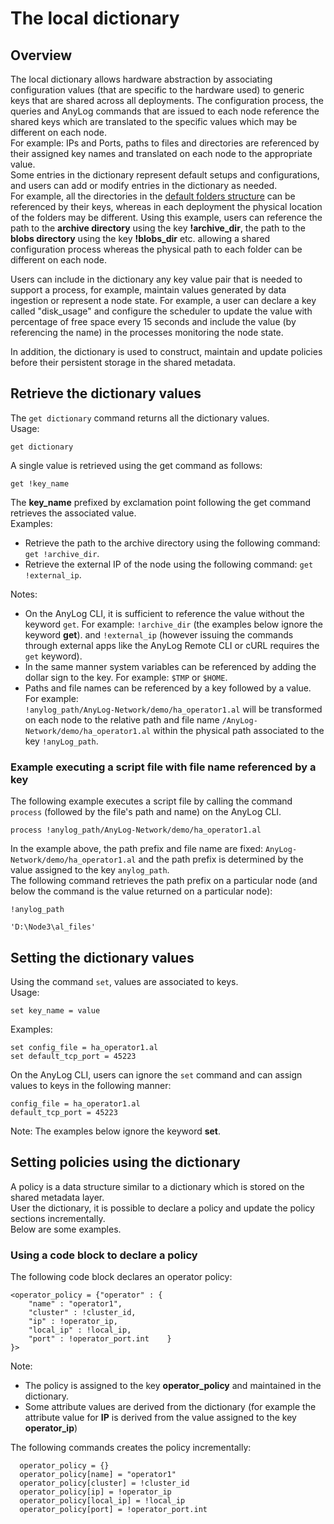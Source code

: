 # The local dictionary

## Overview
The local dictionary allows hardware abstraction by associating configuration values (that are specific to the hardware used)
to generic keys that are shared across all deployments. The configuration process, the queries and AnyLog commands that are
issued to each node reference the shared keys which are translated to the specific values which may be different on each node.  
For example: IPs and Ports, paths to files and directories are referenced by their assigned key names and translated on each node
to the appropriate value.  
Some entries in the dictionary represent default setups and configurations, and users can add or modify entries in
the dictionary as needed.  
For example, all the directories in the [default folders structure](getting%20started.md#local-directory-structure)
can be referenced by their keys, whereas in each deployment the physical location of the folders may be different.
Using this example, users can reference the path to the **archive directory** using the key **!archive_dir**, the
path to the **blobs directory** using the key **!blobs_dir** etc. allowing a shared configuration process whereas the 
physical path to each folder can be different on each node.


Users can include in the dictionary any key value pair that is needed to support a process, for example, maintain values
generated by data ingestion or represent a node state. For example, a user can declare a key called "disk_usage" and
configure the scheduler to update the value with percentage of free space every 15 seconds and include the value
(by referencing the name) in the processes monitoring the node state.

In addition, the dictionary is used to construct, maintain and update policies before their persistent storage in the shared metadata.

## Retrieve the dictionary values

The ```get dictionary``` command returns all the dictionary values.  
Usage:
```anylog
get dictionary
```

A single value is retrieved using the get command as follows:
```anylog
get !key_name
```
The **key_name** prefixed by exclamation point following the get command retrieves the associated value.  
Examples:  
* Retrieve the path to the archive directory using the following command: ```get !archive_dir```.
* Retrieve the external IP of the node using the following command:  ```get !external_ip```.

Notes:
* On the AnyLog CLI, it is sufficient to reference the value without the keyword ```get```. For example: ```!archive_dir```
  (the examples below ignore the keyword **get**).
and ```!external_ip``` (however issuing the commands through external apps like the AnyLog Remote CLI or cURL requires the ```get``` keyword).
* In the same manner system variables can be referenced by adding the dollar sign to the key. For example: ```$TMP``` or ```$HOME```.
* Paths and file names can be referenced by a key followed by a value. For example:  
```!anylog_path/AnyLog-Network/demo/ha_operator1.al``` will be transformed on each node to the relative path and file name 
  ```/AnyLog-Network/demo/ha_operator1.al``` within the physical path associated to the key ```!anyLog_path```.
  
### Example executing a script file with file name referenced by a key
The following example executes a script file by calling the command ```process``` (followed by the file's path and name) on the AnyLog CLI. 
```anylog
process !anylog_path/AnyLog-Network/demo/ha_operator1.al
```
In the example above, the path prefix and file name are fixed: ```AnyLog-Network/demo/ha_operator1.al``` and the path
prefix is determined by the value assigned to the key ```anylog_path```.  
The following command retrieves the path prefix on a particular node (and below the command is the value returned on a particular node):
```anylog
!anylog_path

'D:\Node3\al_files'
```
  
## Setting the dictionary values

Using the command ```set```, values are associated to keys.     
Usage:
```anylog
set key_name = value
```
Examples:
```anylog
set config_file = ha_operator1.al
set default_tcp_port = 45223 
```
On the AnyLog CLI, users can ignore the ```set``` command and can assign values to keys in the following manner:
```anylog
config_file = ha_operator1.al
default_tcp_port = 45223 
```
Note: The examples below ignore the keyword **set**.

## Setting policies using the dictionary

A policy is a data structure similar to a dictionary which is stored on the shared metadata layer.  
User the dictionary, it is possible to declare a policy and update the policy sections incrementally.  
Below are some examples.

### Using a code block to declare a policy

The following code block declares an operator policy:

```anylog
<operator_policy = {"operator" : {
    "name" : "operator1",
    "cluster" : !cluster_id,
    "ip" : !operator_ip,
    "local_ip" : !local_ip,
    "port" : !operator_port.int    }
}>
```
Note:
* The policy is assigned to the key **operator_policy** and maintained in the dictionary.
* Some attribute values are derived from the dictionary (for example the attribute value for **IP** is derived 
  from the value assigned to the key **operator_ip**)
  
The following commands creates the policy incrementally:

```anylog
  operator_policy = {}
  operator_policy[name] = "operator1"
  operator_policy[cluster] = !cluster_id
  operator_policy[ip] = !operator_ip
  operator_policy[local_ip] = !local_ip
  operator_policy[port] = !operator_port.int 
```
